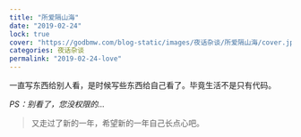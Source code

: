 ```yaml
---
title: "所爱隔山海"
date: "2019-02-24"
lock: true
cover: "https://godbmw.com/blog-static/images/夜话杂谈/所爱隔山海/cover.jpg"
categories: 夜话杂谈
permalink: "2019-02-24-love"
---
```


一直写东西给别人看，是时候写些东西给自己看了。毕竟生活不是只有代码。

*PS：别看了，您没权限的…*

<!-- more -->

> 又走过了新的一年，希望新的一年自己长点心吧。